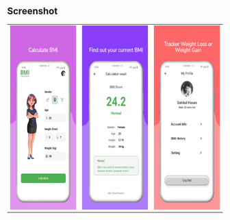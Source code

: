 ## Screenshot

<table>
  <tr>
    <td><img src="https://github.com/sakibul4hasan/bmi-calculator-flutter/blob/main/previewed/image1.jpeg" alt="Screenshot 1" width="200" height="430"/></td>
    <td><img src="https://github.com/sakibul4hasan/bmi-calculator-flutter/blob/main/previewed/image2.jpeg" alt="Screenshot 2" width="200" height="430"/></td>
    <td><img src="https://github.com/sakibul4hasan/bmi-calculator-flutter/blob/main/previewed/image3.jpeg" alt="Screenshot 3" width="200" height="430"/></td>
  </tr>
</table>
